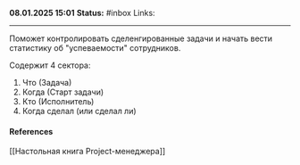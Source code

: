 **08.01.2025 15:01**
**Status:** #inbox 
Links: 

---
Поможет контролировать сделенгированные задачи и начать вести статистику об "успеваемости" сотрудников.

Содержит 4 сектора:
1. Что (Задача)
2. Когда (Старт задачи)
3. Кто (Исполнитель)
4. Когда сделал (или сделал ли)
#### References
[[Настольная книга Project-менеджера]]
